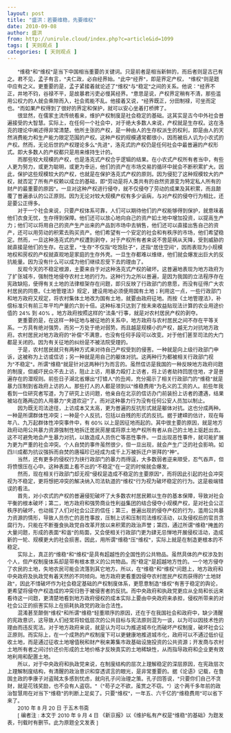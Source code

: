 ```yaml
---
layout: post
title: "盛洪：若要维稳，先要维权"
date: 2010-09-08
author: 盛洪
from: http://unirule.cloud/index.php?c=article&id=1099
tags: [ 天则观点 ]
categories: [ 天则观点 ]
---
```


<div class="article">
 <div class="body-text">
  <p>
   <font size="2">
    <div style="text-indent: 18pt; text-align: left">
     <span style="font-size: 9pt">
      "维稳"和"维权"是当下中国相当重要的关键词。只是前者是相当新鲜的，而后者则是古已有之。君不见，孟子有言，"夫仁政，必自经界始。"此中"经界"，即是界定产权，
     </span>
     <span style="font-size: 9pt">
      "维权"则是题中应有之义。更重要的是，孟子紧接着就论述了"维权"与"稳定"之间的关系。他说："经界不正，井地不钧，谷禄不平，是故暴君污吏必慢其经界。"意思是说，产权界定稍有不清，那些滥用公权力的人就会乘隙而入，社会焉能不乱。他接着又说，"经界既正，分田制禄，可坐而定也。"而如果产权得到了很好的界定和保护，就可以安心坐着打桥牌了。
     </span>
    </div>
    <div style="text-indent: 18pt; text-align: left">
    </div>
    <div style="text-indent: 18pt; text-align: left">
     <span style="font-size: 9pt">
      很显然，在儒家主流传统看来，维护产权制度是社会稳定的基础。这其实是古今中外社会普遍接受的大智慧。实际上，在任何一个社会中，对于绝大多数人来说，产权就是生存权。这在洛克的理论中阐述得非常清楚。他所主张的产权，是一种由人的生存权派生的权利，即是由人的天然消费能力和生产能力限定范围的产权。这种产权的规模通常都很小，因而被后人讥为小农式的产权。然而，无论后世的产权理论多么"先进"，洛克式的产权仍是任何社会中最普遍的产权形式。即大多数人的产权都只是用来维持生计的。
     </span>
    </div>
    <div style="text-indent: 18pt; text-align: left">
    </div>
    <div style="text-indent: 18pt; text-align: left">
     <span style="font-size: 9pt">
      而那些较大规模的产权，也是洛克式产权合乎逻辑的结果。在小农式产权所有者当中，有些人更为努力，或更为聪明，或更为幸运，他们的资产在市场交易的循环中就会不断积累扩大。因此，保护这些规模较大的产权，也就是在保护洛克式产权的原则。因为侵犯了这种规模较大的产权，就否定了所有产权赖以成立的基础，即"劳动是将人类共有的自然资源变为特定私人所有的财产的最重要的原因"。一旦对这种产权进行侵夺，就不仅侵夺了劳动的成果及其积累，而且颠覆了普遍承认的公正原则。因为无论对较大规模产权有多少诟病，与对产权的侵夺行为相比，还是要公正得多。
     </span>
    </div>
    <div style="text-indent: 18pt; text-align: left">
    </div>
    <div style="text-indent: 18pt; text-align: left">
     <span style="font-size: 9pt">
      对于一个社会来说，只要产权体系可靠，人们可以期待他们的产权能够得到保护，就意味着他们衣食无忧，生存得到保障。他们还可以放心地向自己的资产如土地中增加投资，以提高生产力；他们可以将用自己的资产生产出来的产品到市场中去销售，他们还可以直接出售自己的资产，还可以用劳动的积累去购买资产。他们希望有一个安定的社会和有秩序的市场，他们希望稳定。然而，一旦这种洛克式的产权遭到剥夺，对于产权所有者来说不啻是祸从天降，受到威胁的就直接是他们的生存。在这里，"生存"不仅指"吃饱肚子"，还指"居住空间"，因而表现为小规模地权和房权的产权就直观地是家庭的生存外壳。一旦生存都难以维继，他们就会爆发出巨大的反抗能量。因为没有什么可以成为他们继续忍受下去的理由了。
     </span>
    </div>
    <div style="text-indent: 18pt; text-align: left">
    </div>
    <div style="text-indent: 18pt; text-align: left">
     <span style="font-size: 9pt">
      反观今天的不稳定根源，主要来自于对这种洛克式产权的破坏。这普遍地表现为地方政府为了扩张城市，强制性地侵夺农村土地的行为。这种行为之所以普遍，是因为我国的立法程序存在宪政缺陷，使得有关土地的法律框架存在问题，即只反映了行政部门的意愿，而没有征得广大农村居民的同意。《土地管理法》规定，建设用地必须使用国有土地；利用这一点，一些行政部门和地方政府又规定，将农村集体土地改为国有土地，就要由政府征地。而按《土地管理法》，补偿标准只有前三年平均产量的六到十倍。这种标准只达到了按未来收益贴现法计算的农业用途价值的
     </span>
     <span style="font-size: 9pt">
      24%
     </span>
     <span style="font-size: 9pt">
      到
     </span>
     <span style="font-size: 9pt">
      40%
     </span>
     <span style="font-size: 9pt">
      。地方政府按照这样的"法条"行事，就是对农村居民产权的剥夺。
     </span>
    </div>
    <div style="text-indent: 18pt; text-align: left">
    </div>
    <div style="text-indent: 18pt; text-align: left">
     <span style="font-size: 9pt">
      更重要的是，在这样一种征地与被征地的关系中，地方政府与农村居民之间不存在平等关系。一方具有绝对强势，而另一方处于绝对弱势。而且越是规模小的产权，越无力对抗地方政府。农村居民对地方政府的"补偿"不满意，也没有任何手段可以改变。对于他们甚至司法的大门都是关闭的。因为有关征地的纠纷是不被法院受理的。
     </span>
    </div>
    <div style="text-indent: 18pt; text-align: left">
    </div>
    <div style="text-indent: 18pt; text-align: left">
     <span style="font-size: 9pt">
      于是，农村居民就只有两种方式来对待自己产权受到的侵害。一种就是向上级行政部门申诉，这被称为上访或信访；另一种就是用自己的躯体对抗。这两种行为都被相关行政部门视为"不稳定"。所谓"维稳"就是针对这两种行为而言的。虽然信访是我国的一种反映地方政府问题的制度，但威吓民众不去上访，阻止上访，用暴力殴打上访者，将上访者劫持回居住地，才是普遍存在的潜规则。前些日子湖北省爆出"打错人"的丑闻，充分揭示了相关行政部门的"维稳"就是暴力压制到省政府上访的人。那些打人的人都是领到以"维稳费用"为名义的工资的人。前些年我看到一位研究者写道，为了研究上访问题，他亲自在北京的信访办门前装扮上访者的遭遇，结果被站在路两边的人用暴力"夹道欢迎"了。而对这种暴力行为没有任何公安人员加以制止。
     </span>
    </div>
    <div style="text-indent: 18pt; text-align: left">
    </div>
    <div style="text-indent: 18pt; text-align: left">
     <span style="font-size: 9pt">
      因为既无司法途径，上访成本又太高，更为普遍的反抗形式就是躯体对抗。这也分成两种。一种是所谓群体性冲突；一种是个人反抗，包括以自残的形式的反抗。据于建嵘的估计，现在每年八、九万起群体性冲突事件中，有
     </span>
     <span style="font-size: 9pt">
      60%
     </span>
     <span style="font-size: 9pt">
      以上是因征地而起的。其中很主要的原因，就是地方政府动用公共暴力资源强制性地拆迁居民房屋或将原土地产权所有者从自己的土地上驱赶出去。这不可避免地会产生暴力对抗，以致造成人员伤亡等恶性事件。一旦出现恶性事件，就可能扩展为更为严重的社会冲突。个人自焚的事件虽然很少，但一旦出现，就会产生广泛的社会影响。如四川成都为抗议强拆而自焚的唐福珍已经成为成千上万被拆迁户崇拜的"神"。
     </span>
    </div>
    <div style="text-indent: 18pt; text-align: left">
    </div>
    <div style="text-indent: 18pt; text-align: left">
     <span style="font-size: 9pt">
      当然，还有更多的侵权行为挟行政部门的暴力而得逞，大多数弱者逆来顺受，忍气吞声，但将愤恨压在心中。这种表面上看不出的"不稳定"在一定的时候就会爆发。
     </span>
    </div>
    <div style="text-indent: 18pt; text-align: left">
    </div>
    <div style="text-indent: 18pt; text-align: left">
     <span style="font-size: 9pt">
      然而，现在相关行政部门却无视"侵权是造成不稳定的主要原因"，而将因此引起的社会冲突视为不稳定，更将想把冲突的解决纳入司法轨道的"维权"行为视为破坏稳定的行为。这是极端错误的看法。
     </span>
    </div>
    <div style="text-indent: 18pt; text-align: left">
    </div>
    <div style="text-indent: 18pt; text-align: left">
     <span style="font-size: 9pt">
      首先，对小农式的产权的普遍侵犯破坏了大多数农村居民赖以生存的基本保障，导致对社会平衡的根本破坏；第二，地方政府和强势商业性利益集团的结合侵夺小规模产权，是对社会公正秩序的破坏，也动摇了人们对社会公正的信任；第三，普遍出现的侵夺产权的行为，滥用公共暴力资源的情形，导致人员伤亡的恶性事故，压制上访和压制司法维权活动，以及侵权后的官员贪腐行为，只能在不断蚕食执政党自改革开放以来积累的政治声誉；第四，通过所谓"维稳"掩盖的大量问题，形成的表面"和谐"的局面，又会使相关行政部门更为肆无忌惮地开展侵权活动，造成新的一轮、规模更大的社会损害。因此，用所谓"维稳"压"维权"，实际上就是在制造更根本的不稳定。
     </span>
    </div>
    <div style="text-indent: 18pt; text-align: left">
    </div>
    <div style="text-indent: 18pt; text-align: left">
     <span style="font-size: 9pt">
      实际上，真正的"维稳"和"维权"是具有超越性的全国性的公共物品。虽然具体的产权涉及到个人，但产权制度体系却是带有根本意义的公共物品。而"稳定"是超越地方性的。一个地方侵夺了农民的土地，失地农民可能会流落到其它地方。所以，在"维稳"和"维权"问题上，地方政府和中央政府及执政党有着天然的不同倾向。地方政府更看重因侵夺农村居民产权而获得的"土地财政"，因此不惜破坏作为社会稳定基础的产权制度体系，更愿意制造"维权"有害于稳定的舆论，更希望将侵夺产权造成的冲突归咎于被侵害者的反抗。而中央政府和执政党更应从全局和长远来看待这一问题，更清楚地看到地方政府侵权的成本实际上要由中央政府来承担，侵权所带来的对社会公正的损害实际上在损耗执政党的政治合法性。
     </span>
    </div>
    <div style="text-indent: 18pt; text-align: left">
    </div>
    <div style="text-indent: 18pt; text-align: left">
     <span style="font-size: 9pt">
      混淆甚至颠倒"维权"和所谓"维稳"轻重顺序的原因，还在于在我国社会和政府中，缺少清醒的宪政意识，这导致人们经常将较低层次的公共目标与宪法原则混为一谈，以为可以因技术性的理由而违反宪法。对于地方政府来说，就是认为可以为推进城市化而破坏产权制度，破坏社会公正原则。而实际上，在一个成熟的产权制度下可以更健康地推进城市化，政府可以不通过低价征收土地，而是通过征收土地增值税和财产税来筹集市政基础设施投资的公共资源；开发商与农村土地所有者之间讨价还价形成的土地价格才反映真实的土地稀缺性，从而指导政府和企业更有效地利用和配置土地。
     </span>
    </div>
    <div style="text-indent: 18pt; text-align: left">
    </div>
    <div style="text-indent: 18pt; text-align: left">
     <span style="font-size: 9pt">
      所以，对于中央政府和执政党来说，在制度结构的层次上理解稳定的深层原因，在宪政层次上理解制度结构，有清醒的政治意识和穿透谎言的眼光，是非常重要的。据《论语》记载，在鲁国主政的季康子对盗贼太多感到忧虑，就向孔子问治理之策。孔子回答说，"只要你们自己不贪财，就是花钱奖励，也不会有人盗窃。"（"苟子之不欲，虽赏之不窃。"）这个两千多年前的政治智慧用在对当下"维稳"的判断上足矣了。只要"维权"，一年五、六千亿的"维稳费用"可以省下来了。
     </span>
    </div>
    <div style="text-indent: 18pt; text-align: left">
    </div>
    <div style="text-indent: 18pt; text-align: left">
     <span style="font-size: 9pt">
      2010
     </span>
     <span style="font-size: 9pt">
      年
     </span>
     <span style="font-size: 9pt">
      8
     </span>
     <span style="font-size: 9pt">
      月
     </span>
     <span style="font-size: 9pt">
      20
     </span>
     <span style="font-size: 9pt">
      日
     </span>
     <span style="font-size: 9pt">
      于五木书斋
     </span>
    </div>
    <div style="text-indent: 18pt; text-align: left">
    </div>
    <div style="text-indent: 18pt; text-align: left">
     <span style="font-size: 9pt">
      [
     </span>
     <span style="font-size: 9pt">
      编者注
     </span>
     <span style="font-size: 9pt">
      :
     </span>
     <span style="font-size: 9pt">
      本文于
     </span>
     <span style="font-size: 9pt">
      2010
     </span>
     <span style="font-size: 9pt">
      年
     </span>
     <span style="font-size: 9pt">
      9
     </span>
     <span style="font-size: 9pt">
      月
     </span>
     <span style="font-size: 9pt">
      4
     </span>
     <span style="font-size: 9pt">
      日
     </span>
     <span style="font-size: 9pt">
      《新京报》以《维护私有产权是"维稳"的基础》为题发表，刊载时有删节。此为原题全文发表
     </span>
     <span style="font-size: 9pt">
      ]
     </span>
    </div>
   </font>
  </p>
  <p style="text-align: left">
  </p>
  <p>
   <span id="1283908999077E" style="display: none">
   </span>
  </p>
  <p>
  </p>
  <p>
   <span id="1283908999128E" style="display: none">
   </span>
  </p>
 </div>
</div>

